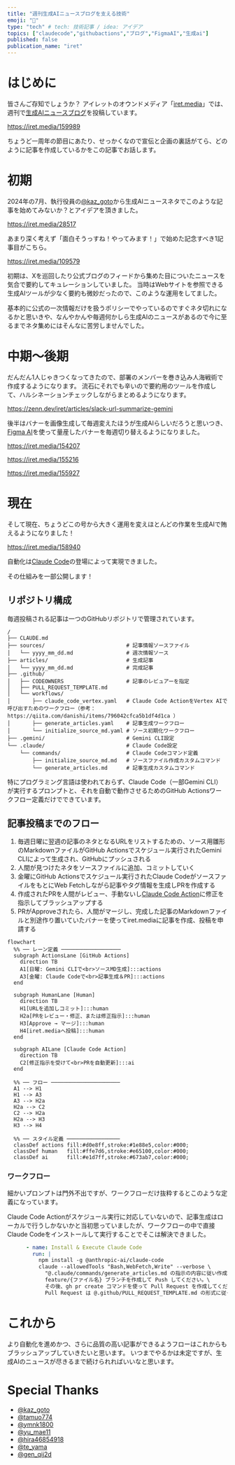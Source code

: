 ```yaml
---
title: "週刊生成AIニュースブログを支える技術"
emoji: "🤖"
type: "tech" # tech: 技術記事 / idea: アイデア
topics: ["claudecode","githubactions","ブログ","FigmaAI","生成ai"]
published: false
publication_name: "iret"
---
```


# はじめに

皆さんご存知でしょうか？
アイレットのオウンドメディア「[iret.media](https://iret.media/)」では、週刊で[生成AIニュースブログ](https://iret.media/tag/dx%e9%96%8b%e7%99%ba%e4%ba%8b%e6%a5%ad%e9%83%a8-presents-%e9%80%b1%e5%88%8a%e7%94%9f%e6%88%90ai%e3%83%8b%e3%83%a5%e3%83%bc%e3%82%b9)を投稿しています。

https://iret.media/159989

ちょうど一周年の節目にあたり、せっかくなので宣伝と企画の裏話がてら、どのように記事を作成しているかをこの記事でお話します。

# 初期
2024年の7月、執行役員の[@kaz_goto](https://x.com/kaz_goto)から生成AIニュースネタでこのような記事を始めてみないか？とアイデアを頂きました。

https://iret.media/28517

あまり深く考えず「面白そうっすね！やってみます！」で始めた記念すべき1記事目がこちら。

https://iret.media/109579

初期は、Xを巡回したり公式ブログのフィードから集めた目についたニュースを気合で要約してキュレーションしていました。
当時はWebサイトを参照できる生成AIツールが少なく要約も微妙だったので、このような運用をしてました。

基本的に公式の一次情報だけを扱うポリシーでやっているのですぐネタ切れになるかと思いきや、なんやかんや毎週何かしら生成AIのニュースがあるので今に至るまでネタ集めにはそんなに苦労しませんでした。

# 中期〜後期
だんだん1人じゃきつくなってきたので、部署のメンバーを巻き込み人海戦術で作成するようになります。
流石にそれでも辛いので要約用のツールを作成して、ハルシネーションチェックしながらまとめるようになります。

https://zenn.dev/iret/articles/slack-url-summarize-gemini

後半はバナーを画像生成して毎週変えたほうが生成AIらしいだろうと思いつき、[Figma AI](https://www.figma.com/ja-jp/ai/?context=localeChange)を使って量産したバナーを毎週切り替えるようになりました。

https://iret.media/154207

https://iret.media/155216

https://iret.media/155927

# 現在
そして現在、ちょうどこの号から大きく運用を変えほとんどの作業を生成AIで賄えるようになりました！

https://iret.media/158940

自動化は[Claude Code](https://docs.anthropic.com/ja/docs/claude-code/overview)の登場によって実現できました。

その仕組みを一部公開します！

## リポジトリ構成
毎週投稿される記事は一つのGitHubリポジトリで管理されています。

```text
/
├── CLAUDE.md
├── sources/                          # 記事情報ソースファイル
│   └── yyyy_mm_dd.md                 # 週次情報ソース
├── articles/                         # 生成記事
│   └── yyyy_mm_dd.md                 # 完成記事
├── .github/
│   ├── CODEOWNERS                    # 記事のレビュアーを指定
│   ├── PULL_REQUEST_TEMPLATE.md
│   └── workflows/
│       ├── claude_code_vertex.yaml   # Claude Code ActionをVertex AIで呼び出すためのワークフロー（参考： https://qiita.com/danishi/items/796042cfca5b1df4d1ca ）
│       ├── generate_articles.yaml    # 記事生成ワークフロー
│       └── initialize_source_md.yaml # ソース初期化ワークフロー
├── .gemini/                          # Gemini CLI設定
└── .claude/                          # Claude Code設定
    └── commands/                     # Claude Codeコマンド定義
        ├── initialize_source_md.md   # ソースファイル作成カスタムコマンド
        └── generate_articles.md      # 記事生成カスタムコマンド
```

特にプログラミング言語は使われておらず、Claude Code（一部Gemini CLI）が実行するプロンプトと、それを自動で動作させるためのGitHub Actionsワークフロー定義だけでできています。

## 記事投稿までのフロー

1. 毎週日曜に翌週の記事のネタとなるURLをリストするための、ソース用雛形のMarkdownファイルがGitHub Actionsでスケジュール実行されたGemini CLIによって生成され、GitHubにプッシュされる
1. 人間が見つけたネタをソースファイルに追加、コミットしていく
1. 金曜にGitHub Actionsでスケジュール実行されたClaude CodeがソースファイルをもとにWeb Fetchしながら記事やタグ情報を生成しPRを作成する
1. 作成されたPRを人間がレビュー、手動ないし[Claude Code Action](https://github.com/anthropics/claude-code-action)に修正を指示してブラッシュアップする
1. PRがApproveされたら、人間がマージし、完成した記事のMarkdownファイルと別途作り置いていたバナーを使ってiret.mediaに記事を作成、投稿を申請する

```mermaid
flowchart
  %% ── レーン定義 ───────────────────
  subgraph ActionsLane [GitHub Actions]
    direction TB
    A1[日曜: Gemini CLIで<br>ソースMD生成]:::actions
    A3[金曜: Claude Codeで<br>記事生成＆PR]:::actions
  end

  subgraph HumanLane [Human]
    direction TB
    H1[URLを追加しコミット]:::human
    H2a[PRをレビュー・修正、または修正指示]:::human
    H3[Approve → マージ]:::human
    H4[iret.mediaへ投稿]:::human
  end

  subgraph AILane [Claude Code Action]
    direction TB
    C2[修正指示を受けて<br>PRを自動更新]:::ai
  end

  %% ── フロー ──────────────────────
  A1 --> H1
  H1 --> A3
  A3 --> H2a
  H2a --> C2
  C2 --> H2a
  H2a --> H3
  H3 --> H4

  %% ── スタイル定義 ─────────────────
  classDef actions fill:#d0e8ff,stroke:#1e88e5,color:#000;
  classDef human   fill:#ffe7d6,stroke:#e65100,color:#000;
  classDef ai      fill:#e1d7ff,stroke:#673ab7,color:#000;
```

### ワークフロー
細かいプロンプトは門外不出ですが、ワークフローだけ抜粋するとこのような定義になっています。

Claude Code Actionがスケジュール実行に対応していないので、記事生成はローカルで行うしかないかと当初思っていましたが、ワークフローの中で直接Claude Codeをインストールして実行することでそこは解決できました。

```yaml:generate_articles.yaml
      - name: Install & Execute Claude Code
        run: |
          npm install -g @anthropic-ai/claude-code
          claude --allowedTools "Bash,WebFetch,Write" --verbose \
            "@.claude/commands/generate_articles.md の指示の内容に従い作成したファイルを \
            feature/{ファイル名} ブランチを作成して Push してください。\
            その後、gh pr create コマンドを使って Pull Request を作成してください。 \
            Pull Request は @.github/PULL_REQUEST_TEMPLATE.md の形式に従ってください。"
```

# これから
より自動化を進めかつ、さらに品質の高い記事ができるようフローはこれからもブラッシュアップしていきたいと思います。
いつまでやるかは未定ですが、生成AIのニュースが尽きるまで続けられればいいなと思います。

# Special Thanks
* [@kaz_goto](https://x.com/kaz_goto)
* [@tamuo774](https://x.com/tamuo774)
* [@ymnk1800](https://x.com/ymnk1800)
* [@yu_mae11](https://x.com/yu_mae11)
* [@hira46854918](https://x.com/hira46854918)
* [@te_yama](https://qiita.com/te_yama)
* [@gen_qij2d](https://x.com/gen_qij2d)
